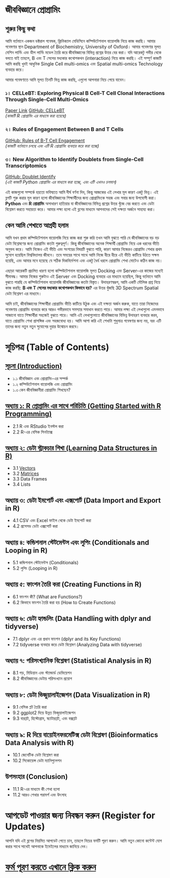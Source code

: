 # জীববিজ্ঞানে প্রোগ্রামিং

## শুরুর কিছু কথা 

আমি বর্তমানে একজন ডক্টরাল গবেষক, ক্লিনিক্যাল মেডিসিনে কম্পিউটেশনাল বায়োলজি নিয়ে কাজ করছি। আমার গবেষণার স্থান Department of Biochemistry, University of Oxford। আমার গবেষণার মূলত মেশিন লার্নিং এবং ডীপ লার্নিং মডেল তৈরি করে জীববিজ্ঞানের বিভিন্ন প্রশ্নের উত্তর বের করা। যদি আরেকটু গভীর থেকে বলতে যাই তাহলে, B এবং T সেলের মধ্যকার কথোপকথন (interaction) নিয়ে কাজ করছি। এই সম্পূর্ণ কাজটি আমি করছি খুবই আধুনিক Single Cell multi-omics এবং Spatial multi-omics Technology ব্যবহার করে। 

আমার গবেষণাতে আমি মূলত তিনটি ভিন্ন কাজ করছি, এগুলো আপনারা নিচে পেয়ে যাবেন।

### ১। CELLeBT: Exploring Physical B Cell-T Cell Clonal Interactions Through Single-Cell Multi-Omics  
[Paper Link](https://www.researchsquare.com/article/rs-4437721/v1)
[GitHub: CELLeBT](https://github.com/sharifshohan/CELLeBT)  
*(কাজটি R প্রোগ্রামিং এর মাধ্যমে করা হয়েছে)*

### ২। Rules of Engagement Between B and T Cells  
[GitHub: Rules of B-T Cell Engagement](https://github.com/sharifshohan/Rules-of-B-T-Cell-Engagement)  
*(কাজটি বর্তমানে চলছে এবং এটি R প্রোগ্রামিং ব্যবহার করে করা হচ্ছে)*

### ৩। New Algorithm to Identify Doublets from Single-Cell Transcriptomics  
[GitHub: Doublet Identify](https://github.com/sharifshohan/Doublet_identify)  
*(এই কাজটি Python প্রোগ্রামিং এর মাধ্যমে করা হচ্ছে, এবং এটি এখনও চলমান)*

এই কাজগুলো সম্পর্কে হয়তো ভবিষ্যতে আমি দীর্ঘ বর্ণনা দিব, কিন্তু আজকের এই লেখার মূল কারণ একটু ভিন্ন। এই ব্লগটি শুরু করার মূল কারণ হলো জীববিজ্ঞানের শিক্ষার্থীদের জন্য প্রোগ্রামিংকে সহজ এবং সবার জন্য উপযোগী করা। **Python** এবং **R প্রোগ্রামিং** অসাধারণ হাতিয়ার যা জীববিজ্ঞানের বিভিন্ন প্রশ্নের উত্তর খুঁজে বের করতে এবং ডেটা বিশ্লেষণ করতে সহায়তা করে। আমার লক্ষ্য হলো এই ব্লগের মাধ্যমে আপনাদের সেই দক্ষতা অর্জনে সাহায্য করা।

## কেন আমি শেখাতে আগ্রহী হলাম

আমি যখন প্রথম কম্পিউটেশনাল বায়োলজি নিয়ে কাজ করা শুরু করি তখন আমি বুঝতে পারি যে জীববিজ্ঞানের বড় বড় ডেটা বিশ্লেষণের জন্য প্রোগ্রামিং কতটা গুরুত্বপূর্ণ। কিন্তু জীববিজ্ঞানের অনেক শিক্ষার্থী প্রোগ্রামিং নিয়ে এক ধরনের ভীতি অনুভব করে। আমি নিজেও এই ভীতি এবং সংশয়ের বিষয়টি বুঝতে পারি, কারণ আমার নিজেরও প্রোগ্রামিং শেখার প্রথম সুযোগ হয়েছিল বিশ্ববিদ্যালয় জীবনে। তবে সময়ের সাথে সাথে আমি নিজে ধীরে ধীরে এই ভীতি কাটিয়ে উঠতে সক্ষম হয়েছি, এবং আমার মনে হয়েছে যে সঠিক দিকনির্দেশনা এবং একটু ধৈর্য ধরলে প্রোগ্রামিং শেখা মোটেও কঠিন কাজ নয়। 

এছাড়া আরেকটি প্রচলিত ধারণা হলো কম্পিউটেশনাল বায়োলজি মূলত Docking এবং Server-এর কাজের মধ্যেই সীমাবদ্ধ। আমার নিজের শুরুটাও এই Server এবং Docking ব্যবহার এর মাধ্যমে হয়েছিল, কিন্তু বর্তমানে আমি বুঝতে পারছি যে কম্পিউটেশনাল বায়োলজি জীববিজ্ঞানের কতটা বিস্তৃত। উদাহরণস্বরূপ, আমি একটি মৌলিক প্রশ্ন নিয়ে কাজ করছি: **B এবং T সেলের মধ্যকার কথোপকথন কিভাবে হয়?** এর উত্তর খুঁজছি 3D Spectrum Spatial ডেটা বিশ্লেষণ এর মাধ্যমে। 

আমি চাই, জীববিজ্ঞানের শিক্ষার্থীরা প্রোগ্রামিং ভীতি কাটিয়ে উঠুক এবং এই দক্ষতা অর্জন করুক, যাতে তারা নিজেদের গবেষণায় প্রোগ্রামিং ব্যবহার করে আরও গভীরভাবে সমস্যার সমাধান করতে পারে। আমার লক্ষ্য এই লেখাগুলো এমনভাবে সাজানো যাতে শিক্ষার্থীরা সহজেই বুঝতে পারে। আমি এই লেখাগুলোতে জীববিজ্ঞানের বিভিন্ন উদাহরণ ব্যবহার করব, যাতে প্রোগ্রামিং শেখা প্রাসঙ্গিক এবং সহজবোধ্য হয়। আমি আশা করি এই শেখাটা শুধুমাত্র গবেষণার জন্য নয়, বরং এটি তাদের জন্য নতুন নতুন সুযোগের দুয়ার উন্মোচন করবে।


# সূচিপত্র (Table of Contents)

## [সূচনা (Introduction)](Introduction/index.md)
- ১.১ জীববিজ্ঞান এবং প্রোগ্রামিং-এর সম্পর্ক
- ১.২ কম্পিউটেশনাল বায়োলজি এবং প্রোগ্রামিং
- ১.৩ কেন জীববিজ্ঞানীরা প্রোগ্রামিং শিখছেন?

## [অধ্যায় ১: R প্রোগ্রামিং এর সাথে পরিচিতি (Getting Started with R Programming)](chapter1/index.md)
- 2.1 R এবং RStudio ইনস্টল করা
- 2.2 R-এর বেসিক সিনট্যাক্স

## [অধ্যায় ২: ডেটা স্ট্রাকচার শিখা (Learning Data Structures in R)](chapter2/index.md)
- 3.1 [Vectors](chapter2/vector/index.md)
- 3.2 [Matrices](chapter2/matrix/index.md)
- 3.3 Data Frames
- 3.4 Lists

## অধ্যায় ৩: ডেটা ইমপোর্ট এবং এক্সপোর্ট (Data Import and Export in R)
- 4.1 CSV এবং Excel ফাইল থেকে ডেটা ইমপোর্ট করা
- 4.2 প্রসেসড ডেটা এক্সপোর্ট করা

## অধ্যায় ৪: কন্ডিশনাল স্টেটমেন্টস এবং লুপিং (Conditionals and Looping in R)
- 5.1 কন্ডিশনাল স্টেটমেন্টস (Conditionals)
- 5.2 লুপিং (Looping in R)

## অধ্যায় ৫: ফাংশন তৈরি করা (Creating Functions in R)
- 6.1 ফাংশন কী? (What are Functions?)
- 6.2 কিভাবে ফাংশন তৈরি করা হয় (How to Create Functions)

## অধ্যায় ৬: ডেটা হ্যান্ডলিং (Data Handling with dplyr and tidyverse)
- 7.1 dplyr এবং এর প্রধান ফাংশন (dplyr and its Key Functions)
- 7.2 tidyverse ব্যবহার করে ডেটা বিশ্লেষণ (Analyzing Data with tidyverse)

## অধ্যায় ৭: পরিসংখ্যানিক বিশ্লেষণ (Statistical Analysis in R)
- 8.1 গড়, মিডিয়ান এবং স্ট্যান্ডার্ড ডেভিয়েশন
- 8.2 জীববিজ্ঞানের ডেটায় পরিসংখ্যান প্রয়োগ

## অধ্যায় ৮: ডেটা ভিজুয়ালাইজেশন (Data Visualization in R)
- 9.1 বেসিক প্লট তৈরি করা
- 9.2 ggplot2 দিয়ে উন্নত ভিজুয়ালাইজেশন
- 9.3 বারপ্লট, হিস্টোগ্রাম, স্ক্যাটারপ্লট, এবং বক্সপ্লট

## অধ্যায় ৯: R দিয়ে বায়োইনফরমেটিক্স ডেটা বিশ্লেষণ (Bioinformatics Data Analysis with R)
- 10.1 জেনেটিক ডেটা বিশ্লেষণ করা
- 10.2 সিকোয়েন্স ডেটা ম্যানিপুলেশন

## উপসংহার (Conclusion)
- 11.1 R-এর মাধ্যমে কী শেখা হলো
- 11.2 আরও শেখার পরামর্শ এবং উৎসাহ



# আপডেট পাওয়ার জন্য নিবন্ধন করুন (Register for Updates)

আপনি যদি এই ব্লগের নিয়মিত আপডেট পেতে চান, তাহলে নিচের ফর্মটি পূরণ করুন। আমি নতুন কোনো কন্টেন্ট যোগ করার সাথে সাথেই আপনাকে ইমেইলের মাধ্যমে জানিয়ে দেব।

# [**ফর্ম পূরণ করতে এখানে ক্লিক করুন**](https://forms.gle/6qyRGiE7WSpLJ9SA9)



